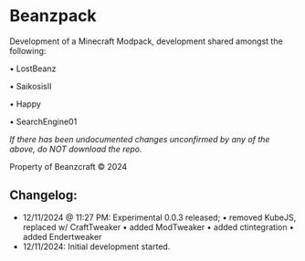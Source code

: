 # Beanzpack
Development of a Minecraft Modpack, development shared amongst the following:

• LostBeanz

• SaikosisII

• Happy

• SearchEngine01


*If there has been undocumented changes unconfirmed by any of the above, do NOT download the repo.*

Property of Beanzcraft © 2024

Changelog:
--------------
  -  12/11/2024 @ 11:27 PM: Experimental 0.0.3 released;
      • removed KubeJS, replaced w/ CraftTweaker
      • added ModTweaker
      • added ctintegration
      • added Endertweaker 
  -  12/11/2024: Initial development started.
